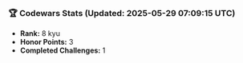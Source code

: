 ### 🏆 Codewars Stats (Updated: 2025-05-29 07:09:15 UTC)

- **Rank:** 8 kyu
- **Honor Points:** 3
- **Completed Challenges:** 1
